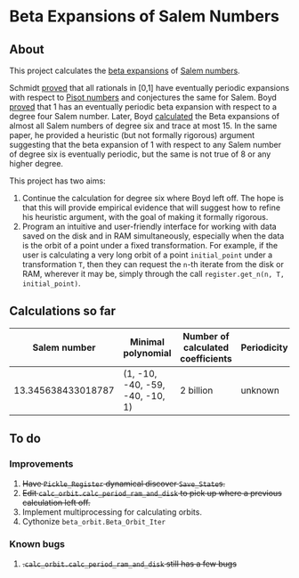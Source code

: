 # Beta Expansions of Salem Numbers

## About

This project calculates the [beta expansions](https://en.wikipedia.org/wiki/Non-integer_base_of_numeration) of [Salem numbers](https://en.wikipedia.org/wiki/Salem_number). 

Schmidt [proved](https://londmathsoc.onlinelibrary.wiley.com/doi/abs/10.1112/blms/12.4.269) that all rationals in [0,1] have eventually periodic expansions with respect to [Pisot numbers](https://en.wikipedia.org/wiki/Pisot%E2%80%93Vijayaraghavan_number) and conjectures the same for Salem. Boyd [proved](https://www.degruyter.com/document/doi/10.1515/9783110852790.57/html) that 1 has an eventually periodic beta expansion with respect to a degree four Salem number. Later, Boyd [calculated](https://www.ams.org/journals/mcom/1996-65-214/S0025-5718-96-00700-4/S0025-5718-96-00700-4.pdf) the Beta expansions of almost all Salem numbers of degree six and trace at most 15. In the same paper, he provided a heuristic (but not formally rigorous) argument suggesting that the beta expansion of 1 with respect to any Salem number of degree six is eventually periodic, but the same is not true of 8 or any higher degree.  

This project has two aims:

1. Continue the calculation for degree six where Boyd left off. The hope is that this will provide empirical evidence that will suggest how to refine his heuristic argument, with the goal of making it formally rigorous.
2. Program an intuitive and user-friendly interface for working with data saved on the disk and in RAM simultaneously, especially when the data is the orbit of a point under a fixed transformation. For example, if the user is calculating a very long orbit of a point `initial_point` under a transformation `T`, then they can request the `n`-th iterate from the disk or RAM, wherever it may be, simply through the call `register.get_n(n, T, initial_point)`.

## Calculations so far

| Salem number       | Minimal polynomial              | Number of calculated coefficients | Periodicity |
| -------------------|-------------------------------- | --------------------------------- | ----------- |
| 13.345638433018787 | (1, -10, -40, -59, -40, -10, 1) | 2 billion                         | unknown     |

## To do

### Improvements

1. ~~Have `Pickle_Register` dynamical discover `Save_State`s.~~
2. ~~Edit `calc_orbit.calc_period_ram_and_disk` to pick up where a previous calculation left off.~~
3. Implement multiprocessing for calculating orbits.
4. Cythonize `beta_orbit.Beta_Orbit_Iter`

### Known bugs

1. ~~.`calc_orbit.calc_period_ram_and_disk` still has a few bugs~~

